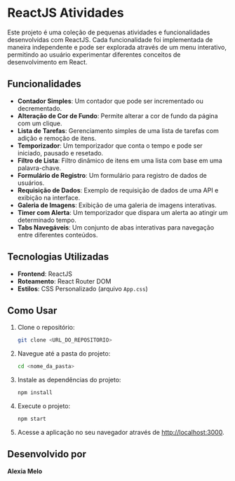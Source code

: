 # ReactJS Atividades

Este projeto é uma coleção de pequenas atividades e funcionalidades desenvolvidas com ReactJS. Cada funcionalidade foi implementada de maneira independente e pode ser explorada através de um menu interativo, permitindo ao usuário experimentar diferentes conceitos de desenvolvimento em React.

## Funcionalidades

- **Contador Simples**: Um contador que pode ser incrementado ou decrementado.
- **Alteração de Cor de Fundo**: Permite alterar a cor de fundo da página com um clique.
- **Lista de Tarefas**: Gerenciamento simples de uma lista de tarefas com adição e remoção de itens.
- **Temporizador**: Um temporizador que conta o tempo e pode ser iniciado, pausado e resetado.
- **Filtro de Lista**: Filtro dinâmico de itens em uma lista com base em uma palavra-chave.
- **Formulário de Registro**: Um formulário para registro de dados de usuários.
- **Requisição de Dados**: Exemplo de requisição de dados de uma API e exibição na interface.
- **Galeria de Imagens**: Exibição de uma galeria de imagens interativas.
- **Timer com Alerta**: Um temporizador que dispara um alerta ao atingir um determinado tempo.
- **Tabs Navegáveis**: Um conjunto de abas interativas para navegação entre diferentes conteúdos.

## Tecnologias Utilizadas

- **Frontend**: ReactJS
- **Roteamento**: React Router DOM
- **Estilos**: CSS Personalizado (arquivo `App.css`)

## Como Usar

1. Clone o repositório:
    ```bash
    git clone <URL_DO_REPOSITORIO>
    ```

2. Navegue até a pasta do projeto:
    ```bash
    cd <nome_da_pasta>
    ```

3. Instale as dependências do projeto:
    ```bash
    npm install
    ```

4. Execute o projeto:
    ```bash
    npm start
    ```

5. Acesse a aplicação no seu navegador através de [http://localhost:3000](http://localhost:3000).


## Desenvolvido por

**Alexia Melo**
